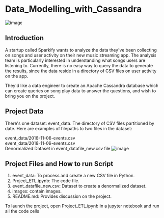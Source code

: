 # Data_Modelling_with_Cassandra
![image](https://github.com/ajinjue/Data_Modelling_with_Cassandra/assets/100845693/799bd6c0-cd8d-407b-8fbf-6d46867320ba)


## Introduction
A startup called Sparkify wants to analyze the data they've been collecting on songs and user activity on their new music streaming app. The analysis team is particularly interested in understanding what songs users are listening to. Currently, there is no easy way to query the data to generate the results, since the data reside in a directory of CSV files on user activity on the app.

They'd like a data engineer to create an Apache Cassandra database which can create queries on song play data to answer the questions, and wish to bring you on the project.

## Project Data
There's one dataset: event_data. The directory of CSV files partitioned by date. Here are examples of filepaths to two files in the dataset:

event_data/2018-11-08-events.csv <br/>
event_data/2018-11-09-events.csv <br/>
Denormalized Dataset in event_datafile_new.csv file
![image](https://github.com/ajinjue/Data_Modelling_with_Cassandra/assets/100845693/1621c6cd-c821-4c2c-a2bd-10f8c1fc925f)

## Project Files and How to run Script

1. event_data: To process and create a new CSV file in Python.
2. Project_ETL.ipynb: The code file.
3. event_datafile_new.csv: Dataset to create a denormalized dataset.
4. images: contain images.
5. README.md: Provides discussion on the project.

To launch the project, open Project_ETL.ipynb in a jupyter notebook and run all the code cells

